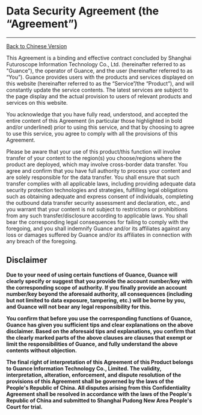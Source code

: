 # Data Security Agreement (the “Agreement”)
---

[Back to Chinese Version](security.md)

This Agreement is a binding and effective contract concluded by Shanghai Futuroscope Information Technology Co., Ltd. (hereinafter referred to as "Guance"), the operator of Guance, and the user (hereinafter referred to as “You”). Guance provides users with the products and services displayed on this website (hereinafter referred to as the “Service”/the “Product”), and will constantly update the service contents. The latest services are subject to the page display and the actual provision to users of relevant products and services on this website.

You acknowledge that you have fully read, understood, and accepted the entire content of this Agreement (in particular those highlighted in bold and/or underlined) prior to using this service, and that by choosing to agree to use this service, you agree to comply with all the provisions of this Agreement.

Please be aware that your use of this product/this function will involve transfer of your content to the region(s) you choose/regions where the product are deployed, which may involve cross-border data transfer. You agree and confirm that you have full authority to process your content and are solely responsible for the data transfer. You shall ensure that such transfer complies with all applicable laws, including providing adequate data security protection technologies and strategies, fulfilling legal obligations such as obtaining adequate and express consent of individuals, completing the outbound data transfer security assessment and declaration, etc., and you warrant that your content is not subject to restrictions or prohibitions from any such transfer/disclosure according to applicable laws. You shall bear the corresponding legal consequences for failing to comply with the foregoing, and you shall indemnify Guance and/or its affiliates against any loss or damages suffered by Guance and/or its affiliates in connection with any breach of the foregoing.

## Disclaimer

**Due to your need of using certain functions of Guance, Guance will clearly specify or suggest that you provide the account number/key with the corresponding scope of authority. If you finally provide an account number/key beyond the aforesaid authority, all consequences (including but not limited to data exposure, tampering, etc.) will be borne by you, and Guance will not bear any legal responsibility for this.**

**You confirm that before you use the corresponding functions of Guance, Guance has given you sufficient tips and clear explanations on the above disclaimer. Based on the aforesaid tips and explanations, you confirm that the clearly marked parts of the above clauses are clauses that exempt or limit the responsibilities of Guance, and fully understand the above contents without objection.**

**The final right of interpretation of this Agreement of this Product belongs to Guance Information Technology Co., Limited. The validity, interpretation, alteration, enforcement, and dispute resolution of the provisions of this Agreement shall be governed by the laws of the People's Republic of China. All disputes arising from this Confidentiality Agreement shall be resolved in accordance with the laws of the People's Republic of China and submitted to Shanghai Pudong New Area People's Court for trial.**